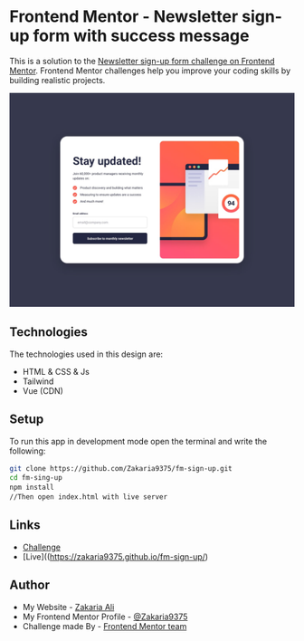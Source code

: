 # Frontend Mentor - Newsletter sign-up form with success message

This is a solution to the [Newsletter sign-up form challenge on Frontend Mentor](https://www.frontendmentor.io/challenges/newsletter-signup-form-with-success-message-3FC1AZbNrv). Frontend Mentor challenges help you improve your coding skills by building realistic projects.

![Design preview](./design/desktop-design.jpg)

## Technologies

The technologies used in this design are:

* HTML & CSS & Js
* Tailwind
* Vue (CDN)

## Setup

To run this app in development mode open the terminal and write the following:

```sh  
git clone https://github.com/Zakaria9375/fm-sign-up.git  
cd fm-sing-up  
npm install  
//Then open index.html with live server
```

## Links

* [Challenge](https://www.frontendmentor.io/challenges/newsletter-signup-form-with-success-message-3FC1AZbNrv)  
* [Live]((<https://zakaria9375.github.io/fm-sign-up/>)

## Author

* My Website - [Zakaria Ali](https://zaportfolio.com/)
* My Frontend Mentor Profile - [@Zakaria9375](https://www.frontendmentor.io/profile/Zakaria9375)
* Challenge made By - [Frontend Mentor team](https://www.frontendmentor.io/)
